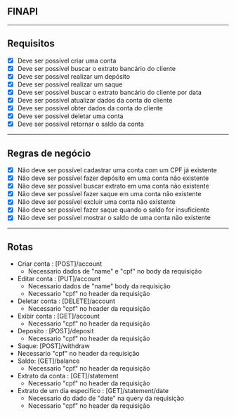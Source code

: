 ## FINAPI

---

## Requisitos

- [x] Deve ser possível criar uma conta
- [x] Deve ser possível buscar o extrato bancário do cliente
- [x] Deve ser possível realizar um depósito
- [x] Deve ser possível realizar um saque
- [x] Deve ser possível buscar o extrato bancário do cliente por data
- [x] Deve ser possível atualizar dados da conta do cliente
- [x] Deve ser possível obter dados da conta do cliente
- [x] Deve ser possível deletar uma conta
- [x] Deve ser possível retornar o saldo da conta

---

## Regras de negócio

- [x] Não deve ser possível cadastrar uma conta com um CPF já existente
- [x] Não deve ser possível fazer depósito em uma conta não existente
- [x] Não deve ser possível buscar extrato em uma conta não existente
- [x] Não deve ser possível fazer saque em uma conta não existente
- [x] Não deve ser possível excluir uma conta não existente
- [x] Não deve ser possível fazer saque quando o saldo for insuficiente
- [x] Não deve ser possível mostrar o saldo de uma conta não existente

---

## Rotas

- Criar conta : [POST]/account
  - Necessario dados de "name" e "cpf" no body da requisição
- Editar conta : [PUT]/account
  - Necessario dados de "name" body da requisição
  - Necessario "cpf" no header da requisição
- Deletar conta : [DELETE]/account
  - Necessario "cpf" no header da requisição
- Exibir conta : [GET]/account
  - Necessario "cpf" no header da requisição
- Deposito : [POST]/deposit
  - Necessario "cpf" no header da requisição
- Saque: [POST]/withdraw
 - Necessario "cpf" no header da requisição
- Saldo: [GET]/balance
  - Necessario "cpf" no header da requisição
- Extrato da conta : [GET]/statement
  - Necessario "cpf" no header da requisição
- Extrato de um dia especifico : [GET]/statement/date
  - Necessario do dado de "date" na query da requisição
  - Necessario "cpf" no header da requisição